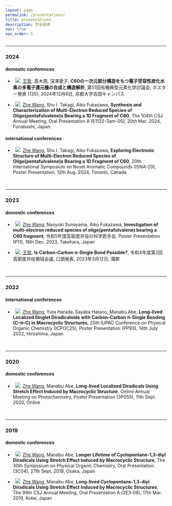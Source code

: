 ```yaml
---
layout: page
permalink: /presentations/
title: presentations
description: 学会発表
nav: true
nav_order: 5
---
```


<hr/>
<h3>2024</h3>

#### domestic conferences

- &ensp;![](https://img.shields.io/badge/-JPN-9cf?style=flat-square)&ensp;<u>王哲</u>, 髙木周, 深澤愛子, **C60の⼀次元部分構造をもつ電⼦受容性炭化⽔素の多電⼦還元種の合成と構造解析**, 第51回有機典型元素化学討論会, ポスター発表 (135), 2024年12月6日, 京都大学吉田キャンパス

- &ensp;![](https://img.shields.io/badge/-ENG-9cf?style=flat-square)&ensp;<u>Zhe Wang</u>, Shu I. Takagi, Aiko Fukazawa, **Synthesis and Characterization of Multi-Electron Reduced Species of Oligo(pentafulvalene)s Bearing a 1D Fragment of C60**, The 104th CSJ Annual Meeting, Oral Presentation A (E1122-3am-05), 20th Mar. 2024, Funabashi, Japan

#### international conferences

- &ensp;![](https://img.shields.io/badge/-ENG-9cf?style=flat-square)&ensp;<u>Zhe Wang</u>, Shu I. Takagi, Aiko Fukazawa, **Exploring Electronic Structure of Multi-Electron Reduced Species of Oligo(pentafulvalene)s Bearing a 1D Fragment of C60**, 20th International Symposium on Novel Aromatic Compounds (ISNA-20), Poster Presentation, 12th Aug. 2024, Toronto, Canada

<br>
<hr/>
<h3>2023</h3>

#### domestic conferences

- &ensp;![](https://img.shields.io/badge/-ENG-9cf?style=flat-square)&ensp;<u>Zhe Wang</u>, Naoyuki Sunayama, Aiko Fukazawa, **Investigation of multi-electron reduced species of oligo(pentafulvalene) bearing a C60 fragment**, 令和5年度高密度共役の科学若手会, Poster Presentation (P11), 16th Dec. 2023, Takehara, Japan

- &ensp;![](https://img.shields.io/badge/-JPN-9cf?style=flat-square)&ensp;<u>王哲</u>, **Is Carbon–Carbon π-Single Bond Possible?**, 令和4年度第2回高密度共役領域会議, 口頭発表, 2023年3月12日, 蒲郡

<br>

<hr/>
<h3>2022</h3>

#### international conferences

- &ensp;![](https://img.shields.io/badge/-ENG-9cf?style=flat-square)&ensp;<u>Zhe Wang</u>, Yuta Harada, Sayaka Hatano, Manabu Abe, **Long-lived Localized Singlet Diradicaloids with Carbon–Carbon π-Single Bonding (C–π–C) in Macrocyclic Structures**, 25th IUPAC Conference on Physical Organic Chemistry (ICPOC25), Poster Presentation (PP93), 14th July 2022, Hiroshima, Japan

<br>

<hr/>
<h3>2020</h3>

#### domestic conferences

- &ensp;![](https://img.shields.io/badge/-ENG-9cf?style=flat-square)&ensp;<u>Zhe Wang</u>, Manabu Abe, **Long-lived Localized Diradicals Using Stretch Effect Induced by Macrocyclic Structure**, Online Annual Meeting on Photochemistry, Poster Presentation (3P055), 11th Sept. 2020, Online

<br>

<hr/>
<h3>2019</h3>

#### domestic conferences

- &ensp;![](https://img.shields.io/badge/-ENG-9cf?style=flat-square)&ensp;<u>Zhe Wang</u>, Manabu Abe, **Longer Lifetime of Cyclopentane-1,3-diyl Diradicals Using Stretch Effect Induced by Macrocyclic Structure**, The 30th Symposium on Physical Organic Chemistry, Oral Presentation (3C04), 27th Sept. 2019, Osaka, Japan

- &ensp;![](https://img.shields.io/badge/-ENG-9cf?style=flat-square)&ensp;<u>Zhe Wang</u>, Manabu Abe, **Long-lived Cyclopentane-1,3-diyl Diradicals Using Stretch Effect Induced by Macrocyclic Structures**, The 99th CSJ Annual Meeting, Oral Presentation A (2E3-06), 17th Mar. 2019, Kobe, Japan
